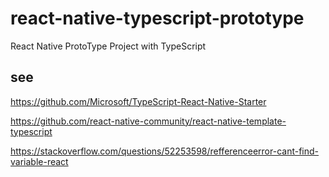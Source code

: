 # react-native-typescript-prototype

React Native ProtoType Project with TypeScript

## see

https://github.com/Microsoft/TypeScript-React-Native-Starter

https://github.com/react-native-community/react-native-template-typescript

https://stackoverflow.com/questions/52253598/refferenceerror-cant-find-variable-react
